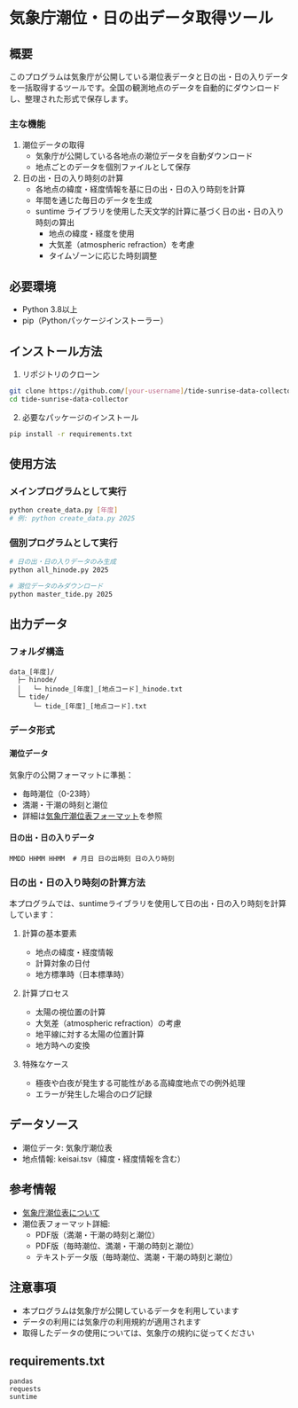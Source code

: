 # 気象庁潮位・日の出データ取得ツール

## 概要
このプログラムは気象庁が公開している潮位表データと日の出・日の入りデータを一括取得するツールです。全国の観測地点のデータを自動的にダウンロードし、整理された形式で保存します。

### 主な機能
1. 潮位データの取得
   - 気象庁が公開している各地点の潮位データを自動ダウンロード
   - 地点ごとのデータを個別ファイルとして保存
2. 日の出・日の入り時刻の計算
   - 各地点の緯度・経度情報を基に日の出・日の入り時刻を計算
   - 年間を通じた毎日のデータを生成
   - suntime ライブラリを使用した天文学的計算に基づく日の出・日の入り時刻の算出
     - 地点の緯度・経度を使用
     - 大気差（atmospheric refraction）を考慮
     - タイムゾーンに応じた時刻調整

## 必要環境
- Python 3.8以上
- pip（Pythonパッケージインストーラー）

## インストール方法
1. リポジトリのクローン
```bash
git clone https://github.com/[your-username]/tide-sunrise-data-collector.git
cd tide-sunrise-data-collector
```

2. 必要なパッケージのインストール
```bash
pip install -r requirements.txt
```

## 使用方法
### メインプログラムとして実行
```bash
python create_data.py [年度]
# 例: python create_data.py 2025
```

### 個別プログラムとして実行
```bash
# 日の出・日の入りデータのみ生成
python all_hinode.py 2025

# 潮位データのみダウンロード
python master_tide.py 2025
```

## 出力データ
### フォルダ構造
```
data_[年度]/
  ├─ hinode/
  │   └─ hinode_[年度]_[地点コード]_hinode.txt
  └─ tide/
      └─ tide_[年度]_[地点コード].txt
```

### データ形式
#### 潮位データ
気象庁の公開フォーマットに準拠：
- 毎時潮位（0-23時）
- 満潮・干潮の時刻と潮位
- 詳細は[気象庁潮位表フォーマット](https://www.data.jma.go.jp/gmd/kaiyou/db/tide/suisan/readme.html)を参照

#### 日の出・日の入りデータ
```
MMDD HHMM HHMM  # 月日 日の出時刻 日の入り時刻
```

### 日の出・日の入り時刻の計算方法
本プログラムでは、suntimeライブラリを使用して日の出・日の入り時刻を計算しています：

1. 計算の基本要素
   - 地点の緯度・経度情報
   - 計算対象の日付
   - 地方標準時（日本標準時）

2. 計算プロセス
   - 太陽の視位置の計算
   - 大気差（atmospheric refraction）の考慮
   - 地平線に対する太陽の位置計算
   - 地方時への変換

3. 特殊なケース
   - 極夜や白夜が発生する可能性がある高緯度地点での例外処理
   - エラーが発生した場合のログ記録

## データソース
- 潮位データ: 気象庁潮位表
- 地点情報: keisai.tsv（緯度・経度情報を含む）

## 参考情報
- [気象庁潮位表について](https://www.data.jma.go.jp/gmd/kaiyou/db/tide/suisan/readme.html)
- 潮位表フォーマット詳細:
  - PDF版（満潮・干潮の時刻と潮位）
  - PDF版（毎時潮位、満潮・干潮の時刻と潮位）
  - テキストデータ版（毎時潮位、満潮・干潮の時刻と潮位）

## 注意事項
- 本プログラムは気象庁が公開しているデータを利用しています
- データの利用には気象庁の利用規約が適用されます
- 取得したデータの使用については、気象庁の規約に従ってください

## requirements.txt
```
pandas
requests
suntime
```